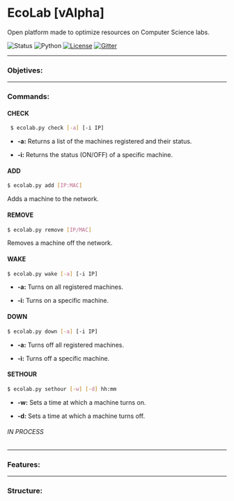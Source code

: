 # EcoLab [vAlpha]
Open platform made to optimize resources on Computer Science labs.

![Status](https://img.shields.io/badge/version-alpha-yellow.svg)
![Python](https://img.shields.io/badge/python-2.7-blue.svg)
[![License](https://img.shields.io/badge/license-GPL-blue.svg)](https://raw.githubusercontent.com/basfom/EcoLab/master/LICENSE)
[![Gitter](https://badges.gitter.im/Join%20Chat.svg)](https://gitter.im/EcoLabMSG/Lobby?utm_source=share-link&utm_medium=link&utm_campaign=share-link)

----
### Objetives:

----
### Commands:
#### CHECK
```sh
 $ ecolab.py check [-a] [-i IP]
```

* __-a:__ Returns a list of the machines registered and their status.
 
* __-i:__ Returns the status (ON/OFF) of a specific machine.

#### ADD
```sh
$ ecolab.py add [IP:MAC]
```
Adds a machine to the network.


#### REMOVE
```sh
$ ecolab.py remove [IP/MAC]
```
Removes a machine off the network.
  
#### WAKE
```sh
$ ecolab.py wake [-a] [-i IP]
```

* __-a:__ Turns on all registered machines.

* __-i:__ Turns on a specific machine.

#### DOWN
```sh
$ ecolab.py down [-a] [-i IP]
```

* __-a:__ Turns off all registered machines.

* __-i:__ Turns off a specific machine.


#### SETHOUR
```sh
$ ecolab.py sethour [-w] [-d] hh:mm
```

* __-w:__ Sets a time at which a machine turns on.

* __-d:__ Sets a time at which a machine turns off.


###### IN PROCESS

----
### Features:

----
### Structure:
